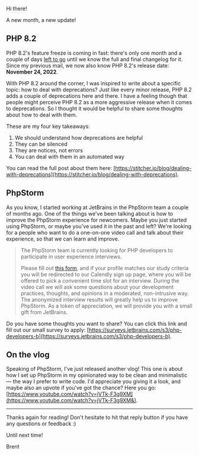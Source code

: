 Hi there!

A new month, a new update!

## PHP 8.2

PHP 8.2's feature freeze is coming in fast: there's only one month and a couple of days [left to go](https://wiki.php.net/todo/php82) until we know the full and final changelog for it. Since my previous mail, we now also know PHP 8.2's release date: **November 24, 2022**.

With PHP 8.2 around the corner, I was inspired to write about a specific topic: how to deal with deprecations? Just like every minor release, PHP 8.2 adds a couple of deprecations here and there. I have a feeling though that people might perceive PHP 8.2 as a more aggressive release when it comes to deprecations. So I thought it would be helpful to share some thoughts about how to deal with them.

These are my four key takeaways:

1. We should understand how deprecations are helpful
2. They can be silenced
3. They are notices, not errors
4. You can deal with them in an automated way

You can read the full post about them here: [https://stitcher.io/blog/dealing-with-deprecations](https://stitcher.io/blog/dealing-with-deprecations).

## PhpStorm

As you know, I started working at JetBrains in the PhpStorm team a couple of months ago. One of the things we've been talking about is how to improve the PhpStorm experience for newcomers. Maybe you just started using PhpStorm, or maybe you've used it in the past and left? We're looking for a people who want to do a one-on-one video call and talk about their experience, so that we can learn and improve. 

> The PhpStorm team is currently looking for PHP developers to participate in user experience interviews.
> 
> Please fill out [this form](https://surveys.jetbrains.com/s3/php-developers-b), and if your profile matches our study criteria you will be redirected to our Calendly sign up page, where you will be offered to pick a convenient time slot for an interview. During the video call we will ask some questions about your development practices, thoughts, and opinions in a moderated, non-intrusive way. The anonymized interview results will greatly help us to improve PhpStorm. As a token of appreciation, we will provide you with a small gift from JetBrains.



Do you have some thoughts you want to share? You can click this link and fill out our small survey to apply: [https://surveys.jetbrains.com/s3/php-developers-b](https://surveys.jetbrains.com/s3/php-developers-b).

## On the vlog

Speaking of PhpStorm, I've just released another vlog! This one is about how I set up PhpStorm in my opinionated way to be clean and minimalistic — the way I prefer to write code. I'd appreciate you giving it a look, and maybe also an upvote if you've got the chance? Here you go: [https://www.youtube.com/watch?v=jVTk-F3g9XM](https://www.youtube.com/watch?v=jVTk-F3g9XM&).

---

Thanks again for reading! Don't hesitate to hit that reply button if you have any questions or feedback :)

Until next time!

Brent


